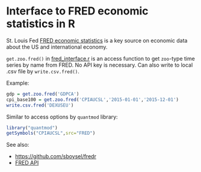Interface to FRED economic statistics in R 
==========================================

St. Louis Fed [FRED economic statistics](https://research.stlouisfed.org/fred2/) is a key source on economic data about the US and international economy. 

```get.zoo.fred()``` in [fred_interface.r](fred_interface.r) is an access function to get ```zoo```-type time series by name from FRED. No API key is necessary. Can also write to local .csv file by ```write.csv.fred()```.

Example:

```R
gdp = get.zoo.fred('GDPCA')
cpi_base100 = get.zoo.fred('CPIAUCSL','2015-01-01','2015-12-01')
write.csv.fred('DEXUSEU')
```

Similar to access options by ```quantmod``` library:
```R
library("quantmod")
getSymbols("CPIAUCSL",src="FRED")
```

See also:
 - <https://github.com/sboysel/fredr>
 - [FRED API](https://research.stlouisfed.org/docs/api/fred/)
